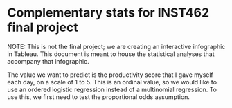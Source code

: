 Complementary stats for INST462 final project
================

NOTE: This is not the final project; we are creating an interactive infographic in Tableau. This document is meant to house the statistical analyses that accompany that infographic.

The value we want to predict is the productivity score that I gave myself each day, on a scale of 1 to 5. This is an ordinal value, so we would like to use an ordered logistic regression instead of a multinomial regression. To use this, we first need to test the proportional odds assumption.
